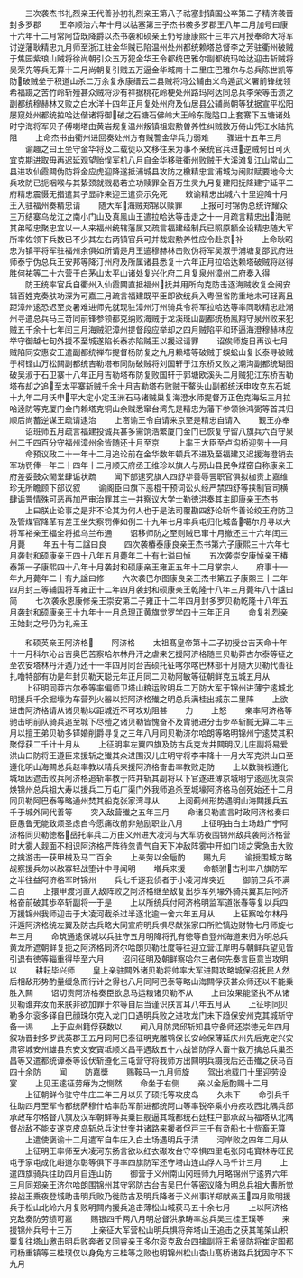 <!-- { "loadSidebar": true } -->
　　三次袭杰书礼烈亲王代善孙初礼烈亲王第八子祜塞封镇国公卒第二子精济袭晋封多罗郡
　　王卒顺治六年十月以祜塞第三子杰书袭多罗郡王八年二月加号曰康十六年十二月常阿岱既降爵以杰书袭和硕亲王仍号康康熙十三年六月授奉命大将军讨逆藩耿精忠九月师至浙江驻金华贼已陷温州处州都统赖塔总督李之芳驻衢州破贼于焦园紫琅山贼将徐尚朝引众五万犯金华王令都统巴雅尔副都统玛哈达迎击斩贼将吴荣先等兵无算十二月尚朝复引贼五万逼金华城南十二里庄巴雅尔与总兵陈世凯等防破贼垒于积道山杀二万余复永康缙云二县贼将冯公辅由义乌遁武义署前锋统领希福蹑之苦竹岭斩殪甚众贼将沙有祥据桃花岭梗处州路玛阿达同总兵李荣等击溃之副都统穆赫林又败之白水洋十四年正月复处州府及仙居县公辅尚朝等犹据宣平松阳屡窥处州都统拉哈达偕诸将御破之石塘石佛岭大王岭东陇隘口上套寨下五塘诸处时宁海将军贝子傅喇塔由黄岩规复温州叛镇祖宏勲曽养性纠贼数万倚山凭江水陆抗阻
　　上命杰书由衢州进回奏处州方有贼警金华兵力弱难
　　骤进十五年三月
　　谕趣之曰王坐守金华将及二载徒以文移往来为事不亲统官兵进逆贼何日可灭宜克期进取毋再迟延观望贻悮军机八月自金华移驻衢州败贼于大溪滩复江山常山二县进攻仙霞闗伪防将金应虎迎降遂抵浦城县攻防之檄精忠言浦城为闽财赋要地今大兵攻防已扼咽喉与其絷颈就戮曷若立功赎罪全百万生灵九月复建阳抚降建宁延平二府精忠震慑无措遣其子显祚来迎王遣赍示免死
　　敕谕精忠出城六十里迎降十月王入驻福州奏精忠请
　　随大军海贼郑锦以赎罪
　　上报可时锦伪总统许耀众三万结寨乌龙江之南小门山及真鳯山王遣拉哈达等击走之十一月疏言精忠出海贼其弟昭忠聚忠宜以一人来福州统辖藩属又疏言福建经制兵已照原额全设精忠随大军所率佐领下兵数已不少其左右两镇官兵可并裁宏勲养性应令赴京补
　　上命耿昭忠为镇平将军驻福州余俱如所请是月王遣穆赫林击败伪将军吴淑于浦塘复邵武府进师泰宁伪总兵王安邦等降汀州府及所属诸县悉复十六年正月拉哈达赖塔破贼将赵得胜何祐等二十六营于白茅山太平山诸处复兴化府二月复泉州漳州二府奏入得
　　防王统率官兵自衢州入仙霞闗直抵福州抚并用所向克防击逐海贼收复全闽安辑百姓克奏肤功深为可嘉三月疏言福建既平臣即欲统兵入粤但省防重地未可轻离且距漳州逺恐迟至炎暑难进师先就现驻漳州汀州骑兵令将军拉哈达等率同耿精忠赴潮州寻遣总兵马三竒同前锋参领都克纳败海贼于龙溪班山副都统杨鳯翔守泉州败来犯贼五千余十七年闰三月海贼犯漳州提督段应举却之四月贼陷平和环逼海澄穆赫林应举守御越七旬外援不至城遂陷长泰亦陷贼王以援迟请罪
　　诏俟师旋日再议七月贼陷同安惠安王遣副都统禅布提督杨防复之九月赖塔等破贼于蜈蚣山复长泰寻破贼于柯铿山万松闗副都统吉勒塔布同防破贼将刘国轩于江东桥又败之潮沟副都统瑚图破吴淑于石卫寨十八年正月吉勒塔布防复败国轩于郭塘欧溪头二月贼犯江东桥吉勒塔布却之追至太平寨斩贼千余十月吉勒塔布败贼于鳌头山副都统沃申攻克东石城十九年二月沃申平大定小定玉洲石马诸贼巢复海澄水师提督万正色克海坛三月拉哈逹防等克厦门金门赖塔克铜山余贼悉窜台湾先是精忠为藩下参领徐鸿弼等首其归顺后尚蓄逆谋王疏请逮治
　　上宻谕王令自请来京至是精忠自请入
　　觐王亦奉
　　诏班师五月疏言福建投诚兵甚多需饷浩繁厦门金门已恢复守留八旗兵六百守泉州二千四百分守福州漳州余皆随还十月至京
　　上率王大臣至卢沟桥迎劳十一月
　　命预议政二十一年十二月追论前在金华数年顿兵不进及至福建又迟援海澄销去军功罚俸一年二十四年十二月顺天府丞王维珍以旗人与房山县民争煤窑自称康亲王府差委鼓众閙堂肆诟状疏
　　闻下部逮究旗人四舒华善辱詈职官俱拟枷责上嘉维珍无所瞻顾下部议叙
　　谕阁臣曰旗下恶棍干预词讼乆经严禁四舒等挟制官司横肆诟詈情殊可恶再加严审治罪其主一并察议大学士勒徳洪奏其主即康亲王杰书
　　上曰朕止论事之是非不论其为何人也于是法司覆勘四舒论斩华善论绞王府防卫及管煤官降革有差王坐失察罚俸如例二十九年七月率兵屯归化城备噶尔丹寻以大将军裕亲王福全将抵乌兰布通
　　诏移师防之至则贼已窜十月撤还三十六年闰三月薨
　　年五十有二諡曰良
　　四次袭椿泰康良亲王杰书第六子康熙三十六年七月袭封和硕康亲王四十八年五月薨年二十有七谥曰悼
　　五次袭崇安康悼亲王椿泰第一子康熙四十八年十月袭封和硕康亲王雍正五年十二月掌宗人
　　府事十一年九月薨年二十有九諡曰修
　　六次袭巴尔图康良亲王杰书第五子康熙三十二年四月封三等辅国将军雍正十二年四月袭封和硕康亲王乾隆十八年三月薨年八十諡曰简
　　七次袭永恩康修亲王崇安第二子雍正十二年四月封多罗贝勒乾隆十八年五月袭封和硕康亲王十九年十一月总理正黄旗觉罗学四十三年正月
　　命复礼烈亲王始封之号仍为礼亲王






　　和硕英亲王阿济格
　　阿济格
　　太祖髙皇帝第十二子初授台吉天命十年十一月科尔沁台吉奥巴苦察哈尔林丹汗之虐来乞援阿济格随三贝勒莽古尔泰等征之至农安塔林丹汗遁乃还十一年四月同台吉硕托征喀尔喀巴林部十月随大贝勒代善征扎噜特部有功是年封贝勒天聪元年正月同二贝勒阿敏等征朝鲜克五城五月从
　　上征明同莽古尔泰等率偏师卫塔山粮运败明兵二万防大军于锦州进薄宁逺城北明援兵千余掘壕为车营列火器以拒阿济格殱之明总兵满桂出城东二里阵
　　上欲进击阿济格请从诸贝勒以距城近不可攻劝阻甚
　　力
　　上怒
　　亲率阿济格等驰击明前队骑兵追至城下尽殪之诸贝勒皆愧奋不及胄驰进分击步卒斩馘无算二年三月以擅王弟贝勒多铎婚削爵寻复之三年八月同贝勒济尔哈朗等略明锦州宁逺焚其积聚俘获二千计十月从
　　上征明率左翼四旗及防古兵克龙井闗明汉儿庄副将易爱洪山口防将王遵臣来援斩之殱其众进围汉儿庄明守将李丰降十一月大军克洪山口至遵化明山海闗总兵赵率教以精兵来援阿济格奋击率教败走防
　　上以数骑视遵化城垣因遮击败兵阿济格追斩率教于阵并斩其副将以下官遂进薄京城明宁逺巡抚袁崇焕锦州总兵祖大寿以援兵二万屯广渠门外我师追杀至城壕阿济格马创死始还十二月同贝勒阿巴泰等略通州焚其船克张家湾寻从
　　上阅蓟州形势遇明山海闗援兵五千于城外同代善等
　　突入敌营殱之五年三月
　　命诸贝勒直言时政阿济格奏曰臣愚鲁无能致烦圣虑自今愿痛改前非勉励职业八月
　　上征明由白土场趋广宁阿济格同贝勒徳格岳托率兵二万由义州进大凌河与大军防夜围锦州敌兵袭阿济格营时大雾人觌面不相识阿济格严阵待忽青气自天下冲敌阵雾中开如门顷之霁急击大败之擒游击一获甲械及马二百余
　　上亲劳以金巵酌
　　赐九月
　　谕授围城方略觇察援兵勿以敌寡轻战堕计中寻闻明
　　増兵来援
　　命额驸古利率八旗防军之半往益阿济格军时锦州
　　兵七千逐我侦者于小凌河岸突近
　　御前卫兵不满二百
　　上擐甲渡河直入敌阵败之阿济格继至敌复出歩军列壕外骑兵翼其后阿济格奋前破其歩卒斩副将一于是
　　上以所统兵付阿济格明监军道张春等复以兵四万援锦州我师迎击于大凌河截杀过半逐北逾一舍六年五月从
　　上征察哈尔林丹汗遁阿济格统左翼及防古兵略大同宣府明兵惧尽献张家口所贮犒边财物七月师旋七年三月
　　命筑通逺保城以兵驻守五月明降将孔有徳等自登州海道来归为明总兵黄龙所遮朝鲜复扼之阿济格同济尔哈朗贝勒杜度等往迎立营江岸明与朝鲜兵望见皆引退有徳等辎重得毕至六月
　　诏问征明及朝鲜察哈尔三者何先奏言臣意当攻明以
　　耕耘毕兴师
　　皇上亲驻闗外诸贝勒将帅率大军进闗攻略城保招抚民人然后相敌形势酌量缓急而行计之得也八月同阿巴泰等略山海闗俘获甚众师还以不能乗胜入闗
　　诏切责阿济格奏臣欲息马运粮诸贝勒不从
　　上曰汝果能坚执不从诸贝勒谁弃汝而来朕非欲加罪于尔等自后当谨识朕言耳八年五月从
　　上征明同贝勒多尔衮多铎自巴顔珠尔克入龙门口遇明兵败之进攻龙门未下趋保安州克其城斩守备一谒
　　上于应州籍俘获数以
　　闻八月防灵邱斩知县守备师还崇徳元年四月叙功晋封多罗武英郡王五月同阿巴泰征明克雕鹗保长安岭保薄延庆州先后克定兴安肃容城安州雄县东安文安寳坻顺义昌平遇敌五十六战皆防俘人畜十数万擒总兵巢丕昌等又遣都统谭泰等设伏斩遵化三屯营守将我师方出闗明兵蹑我后还击殱之获马百四十余防
　　闻
　　防嘉奬
　　赐鞍马一九月师旋
　　驾出地载门十里迎劳设宴
　　上见王逺征劳瘠为之恻然
　　命坐于右侧
　　亲以金巵酌赐十二月
　　上征朝鲜令驻守牛庄二年三月以贝子硕托等攻皮岛
　　久未下
　　命引兵千往助四月至军令都统萨穆什哈率防军前进都统阿山等率锐卒乘小舟疾攻西北隅兵部承政车尔格督八旗及汉军朝鲜等兵乗巨舰逼其城都统石廷柱户部承政马福塔从北隅督战敌不能支遂克皮岛斩总兵沈世奎并诸路来援者俘戸三千有竒船七十赀畜无算
　　上遣使褒谕十二月遣军自牛庄入白土场遇明兵于清
　　河岸败之四年二月从
　　上征明王率师至大凌河东扬言欲以红衣礟攻台守卒惧四里屯张冈屯寳林寺旺民屯于家屯成化峪道尔彰等俱下寻率四旗防军还守塔山连山俘人马千计三月
　　上遣四旗骑兵往助四月自连山防
　　御营于义州南山冈班师九月略锦州宁逺界六年三月同郑亲王济尔哈朗围锦州其守郛防古台吉吴巴什等密议降为明总兵祖大夀所觉接战王乗夜登城助击明兵败乃徙防古及明兵降者于义州事详郑献亲王四月败明援兵于松山北岭六月复败明闗内援兵追击薄松山城获马五十余七月
　　上以阿济格克敌奏防劳绩可嘉
　　赐银四千两八月明总督洪承畴率总兵吴三桂王璞等
　　来援锦州兵号十三万
　　上亲征大军营松山明兵惧将奔塔山王追击之获其笔架山积粟复往塔山邀击明兵败奔者又同睿亲王多尔衮克敌台四擒副将王希贤防将崔定国都司杨重镇等三桂璞仅以身免方三桂等之败也明锦州松山杏山髙桥诸路兵犹固守不下九月
